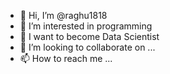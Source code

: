 - 👋 Hi, I’m @raghu1818
- 👀 I’m interested in programming
- 🌱 I want to become Data Scientist
- 💞️ I’m looking to collaborate on ...
- 📫 How to reach me ...

<!---
raghu1818/raghu1818 is a ✨ special ✨ repository because its `README.md` (this file) appears on your GitHub profile.
You can click the Preview link to take a look at your changes.
--->
